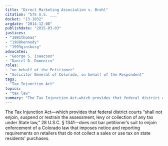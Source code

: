 ```yaml
---
title: "Direct Marketing Association v. Brohl"
citation: "575 U.S. ___"
docket: "13-1032"
argdate: "2014-12-08"
publishdate: "2015-03-03"
justices:
- "1991thomas"
- "1988kennedy"
- "1993ginsburg"
advocates:
- "George S. Isaacson"
- "Daniel D. Domenico"
roles:
- "on behalf of the Petitioner"
- "Solicitor General of Colorado, on behalf of the Respondent"
tags:
- "Tax Injunction Act"
topics:
- "tax law"
summary: "The Tax Injunction Act—which provides that federal district courts “shall not enjoin, suspend or restrain the assessment, levy or collection of any tax under State law,” 28 U.S.C. § 1341—does not bar petitioner’s suit to enjoin enforcement of a Colorado law that imposes notice and reporting requirements on retailers that do not collect a sales or use tax on state residents’ purchases."
---
```

The Tax Injunction Act—which provides that federal district courts “shall not enjoin, suspend or restrain the assessment, levy or collection of any tax under State law,” 28 U.S.C. § 1341—does not bar petitioner’s suit to enjoin enforcement of a Colorado law that imposes notice and reporting requirements on retailers that do not collect a sales or use tax on state residents’ purchases.

